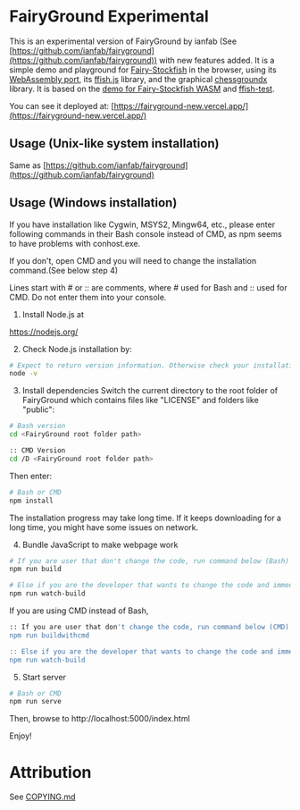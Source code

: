 # FairyGround Experimental

This is an experimental version of FairyGround by ianfab (See [https://github.com/ianfab/fairyground](https://github.com/ianfab/fairyground)) with new features added. It is a simple demo and playground for [Fairy-Stockfish](https://github.com/ianfab/Fairy-Stockfish) in the browser, using its [WebAssembly port](https://github.com/ianfab/fairy-stockfish.wasm), its [ffish.js](https://www.npmjs.com/package/ffish-es6) library, and the graphical [chessgroundx](https://github.com/gbtami/chessgroundx) library. It is based on the [demo for Fairy-Stockfish WASM](https://github.com/ianfab/fairy-stockfish-nnue-wasm-demo) and [ffish-test](https://github.com/thearst3rd/ffish-test).

You can see it deployed at: [https://fairyground-new.vercel.app/](https://fairyground-new.vercel.app/)

## Usage (Unix-like system installation)

Same as [https://github.com/ianfab/fairyground](https://github.com/ianfab/fairyground)

## Usage (Windows installation)

If you have installation like Cygwin, MSYS2, Mingw64, etc., please enter following commands in their Bash console instead of CMD, as npm seems to have problems with conhost.exe.

If you don't, open CMD and you will need to change the installation command.(See below step 4)

Lines start with # or :: are comments, where # used for Bash and :: used for CMD. Do not enter them into your console.

1. Install Node.js at

https://nodejs.org/

2. Check Node.js installation by:
```bash
# Expect to return version information. Otherwise check your installation. (Bash or CMD)
node -v
```

3. Install dependencies
Switch the current directory to the root folder of FairyGround which contains files like "LICENSE" and folders like "public":
```bash
# Bash version
cd <FairyGround root folder path>

:: CMD Version
cd /D <FairyGround root folder path>
```
Then enter: 

```bash
# Bash or CMD
npm install
```

The installation progress may take long time. If it keeps downloading for a long time, you might have some issues on network.

4. Bundle JavaScript to make webpage work

```bash
# If you are user that don't change the code, run command below (Bash)
npm run build

# Else if you are the developer that wants to change the code and immediately see changes in your browser, run command below (Bash)
npm run watch-build
```

If you are using CMD instead of Bash, 
```bash
:: If you are user that don't change the code, run command below (CMD)
npm run buildwithcmd

:: Else if you are the developer that wants to change the code and immediately see changes in your browser, run command below (CMD)
npm run watch-build
```


5. Start server

```bash
# Bash or CMD
npm run serve
```

Then, browse to http://localhost:5000/index.html

Enjoy!

# Attribution

See [COPYING.md](COPYING.md)
